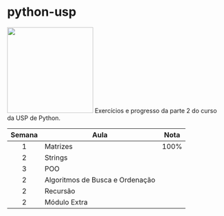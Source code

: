 # python-usp

<img src="http://scs.usp.br/identidadevisual/wp-content/uploads/2013/08/usp-logo-png.png" width="200">
Exercícios e progresso da parte 2 do curso da USP de Python.


| Semana | Aula | Nota| 
| :--: | ---------------------------------------------------------------------------------------------------------------------------------------------------------------- | -------------------------------------------------------------------------------------------------------------------------------------------------------- |
|  1   | Matrizes | 100%
|  2   | Strings |
|  3  | POO |
|  2   | Algoritmos de Busca e Ordenação|
|  2   | Recursão |
|  2   | Módulo Extra |
